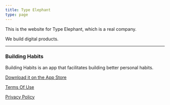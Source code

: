 ```yaml
---
title: Type Elephant
type: page
---
```


This is the website for Type Elephant, which is a real company.

We build digital products.

---

### Building Habits

Building Habits is an app that facilitates building better personal habits.

[Download it on the App Store](https://apps.apple.com/us/app/building-habits/id1534446576)

[Terms Of Use](https://www.typeelephant.com/terms_of_use)

[Privacy Policy](https://www.typeelephant.com/privacy_policy)
